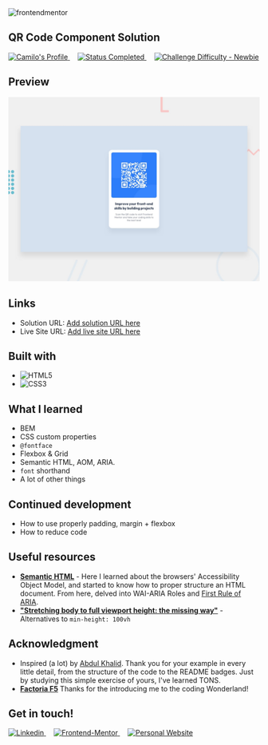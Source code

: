 
<div align="left">
  <img src="https://www.frontendmentor.io/static/images/logo-mobile.svg" alt="frontendmentor" width="80">
  <h2 align="left">QR Code Component Solution </h2>
</div>

<!-- Bagdes -->
<div align="left">
  <!-- Profiles -->
  <a href="https://www.frontendmentor.io/profile/camilorocca" target="_blank">
    <img src="https://img.shields.io/badge/Profile-camilorocca-eee?style=for-the-badge&logo=frontendmentor" alt="Camilo's Profile">
  </a>  &nbsp;&nbsp;&nbsp;

  <!-- Status -->
  <a href="#">
    <img src="https://img.shields.io/badge/Status-Completed-brightgreen?style=for-the-badge" alt="Status Completed">
  </a>&nbsp;&nbsp;&nbsp;

  <!-- Difficulty -->
  <a href="https://www.frontendmentor.io/challenges?difficulties=1"  target="_blank">
    <img src="https://img.shields.io/badge/Difficulty-Newbie-61BECD?style=for-the-badge&logo=frontendmentor" alt="Challenge Difficulty - Newbie">
  </a>

</div>

## **Preview**

<div align='center'>
<img src="./design/desktop-preview.jpg">
</div>


## **Links**

* Solution URL: [Add solution URL here](https://qr-code-component-without-any-added-creativity)
* Live Site URL: [Add live site URL here](https://your-live-site-url.com)


## **Built with**

* ![HTML5](https://img.shields.io/badge/html5-%23E34F26.svg?style=for-the-badge&logo=html5&logoColor=white)   
* ![CSS3](https://img.shields.io/badge/css3-%231572B6.svg?style=for-the-badge&logo=css3&logoColor=white)  

## **What I learned**

* BEM
* CSS custom properties
* `@fontface` 
* Flexbox & Grid
* Semantic HTML, AOM, ARIA.
* `font` shorthand
* A lot of other things

  
## **Continued development**

* How to use properly padding, margin + flexbox
* How to reduce code
  

## Useful resources

* [**Semantic HTML**](https://web.dev/learn/html/semantic-html/) - Here I learned about the browsers' Accessibility Object Model, and started to know how to proper structure an HTML document. From here, delved into WAI-ARIA Roles and [First Rule of ARIA](https://www.w3.org/TR/using-aria/#firstrule).
* [**"Stretching body to full viewport height: the missing way"**](https://dev.to/fenok/stretching-body-to-full-viewport-height-the-missing-way-2ghd) - Alternatives to `min-height: 100vh`


<!-- ACKNOWLEDGMENTS -->
## **Acknowledgment**

* Inspired (a lot) by [Abdul Khalid](https://www.frontendmentor.io/profile/0xAbdulKhalid). Thank you for your example in every little detail, from the structure of the code to the README badges. Just by studying this simple exercise of yours, I've learned TONS. 
* [**Factoria F5**](https://factoriaf5.org)  Thanks for the introducing me to the coding Wonderland!


## **Get in touch!**

<div align=left>

  <a href="https://linkedin.com/in/camilorocca" target="_blank">
    <img src="https://img.shields.io/badge/linkedin%20Profile-%2300acee.svg?color=405DE6&style=for-the-badge&logo=linkedin&logoColor=white" alt=Linkedin>
  </a>&nbsp;&nbsp;&nbsp;

  <a href="https://www.frontendmentor.io/profile/camilorocca" target="_blank">
    <img src="https://img.shields.io/badge/FEM%20Profile-f8f9f8?style=for-the-badge&logo=Frontend-Mentor&logoColor=black" alt="Frontend-Mentor">
  </a> &nbsp;&nbsp;&nbsp;

  <a href="https://www.github.com/camilorocca/" target="_blank">
    <img src="https://img.shields.io/badge/Github%20Profile-131313?style=for-the-badge&logo=github&logoColor=white" alt="Personal Website">
  </a>

</div>